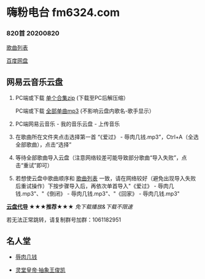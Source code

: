 # 嗨粉电台 fm6324.com

### 820首 20200820

[歌曲列表](嗨粉电台/嗨粉电台%20820首%2020200820.md) 
 
[百度网盘](https://pan.baidu.com/s/1DBRXUfzUJVFq-xhfvpAJaA) 

## 网易云音乐云盘

1. PC端或下载 [单个合集zip](https://pan.baidu.com/s/1DBRXUfzUJVFq-xhfvpAJaA#list/path=%2F%E5%97%A8%E7%B2%89%E7%94%B5%E5%8F%B0%20820%E9%A6%96%2020200820%2F%E2%91%A1%E8%BD%AC%E5%AD%98%E4%B8%8B%E8%BD%BD) (下载至PC后解压缩） 

   PC端或下载 [全部单曲mp3](https://pan.baidu.com/s/1DBRXUfzUJVFq-xhfvpAJaA#list/path=%2F%E5%97%A8%E7%B2%89%E7%94%B5%E5%8F%B0%20820%E9%A6%96%2020200820%2F%E2%91%A0%E5%9C%A8%E7%BA%BF%E8%AF%95%E5%90%AC) (不影响云盘内歌名-歌手显示）

2. PC端网易云音乐 - 我的音乐云盘 - 上传音乐
 
3. 在歌曲所在文件夹点击选择第一首 “《爱过》 - 辱肉几钱.mp3”，Ctrl+A（全选全部歌曲），点击“选择”

4. 等待全部歌曲导入云盘（注意网络较差可能导致部分歌曲“导入失败”，点击“重试”即可）

5. 若想使云盘中歌曲顺序和 [歌曲列表](嗨粉电台/嗨粉电台%20820首%2020200820.md) 一致，请在网络较好（避免出现导入失败后重试操作）下按步骤导入后，再依次单首导入"《爱过》 - 辱肉几钱.mp3"、"《倒闭》 - 辱肉几钱.mp3"、"《回家》 - 辱肉几钱.mp3"

**[云盘代导](https://jq.qq.com/?_wv=1027&k=UYCz1RJQ) ★★★推荐★★★** *免下载播放&下载不限速*

若无法正常跳转，请复制群号加群：1061182951

## 名人堂

* [辱肉几钱](嗨粉电台/名人堂/辱肉几钱.md)

* [灵堂皇帝·抽象王俊凯](嗨粉电台/名人堂/抽象王俊凯.md)
